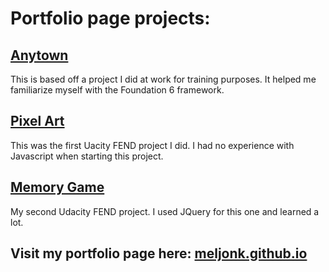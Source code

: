 # Portfolio page projects:

## [Anytown](https://meljonk.github.io/Anytown/index.html)
This is based off a project I did at work for training purposes. It helped me familiarize myself with the Foundation 6 framework.

## [Pixel Art](https://meljonk.github.io/PixelArtMaker/index.html)
This was the first Uacity FEND project I did. I had no experience with Javascript when starting this project.

## [Memory Game](https://meljonk.github.io/Memory/index.html)
My second Udacity FEND project. I used JQuery for this one and learned a lot.

## Visit my portfolio page here: [meljonk.github.io](https://meljonk.github.io/)

